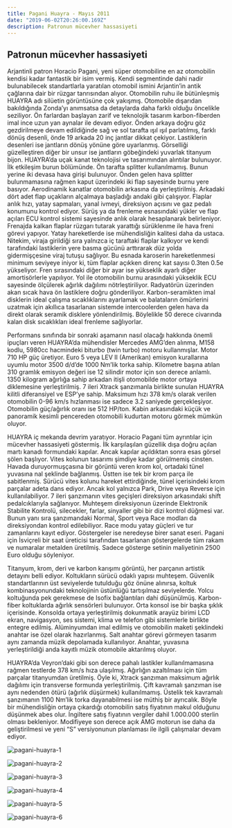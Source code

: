 ```yaml
---
title: Pagani Huayra - Mayıs 2011
date: "2019-06-02T20:26:00.169Z"
description: Patronun mücevher hassasiyeti
---
```


## Patronun mücevher hassasiyeti

Arjantinli patron Horacio Pagani, yeni süper otomobiline en az otomobilin kendisi kadar fantastik bir isim vermiş. Kendi segmentinde dahi nadir bulunabilecek standartlarla yaratılan otomobil ismini Arjantin’in antik çağlarına dair bir rüzgar tanrısından alıyor. Otomobilin ruhu ile bütünleşmiş HUAYRA adı silüetin görüntüsüne çok yakışmış. Otomobile dışarıdan bakıldığında Zonda’yı anımsatsa da detaylarda daha farklı olduğu öncelikle seziliyor. Ön farlardan başlayan zarif ve teknolojik tasarım karbon-fiberden imal ince uzun yan aynalar ile devam ediyor. Önden arkaya doğru göz gezdirilmeye devam edildiğinde sağ ve sol tarafta ışıl ışıl parlatılmış, farklı dönüş desenli, önde 19 arkada 20 inç jantlar dikkat çekiyor. Lastiklerin desenleri ise jantların dönüş yönüne göre uyarlanmış. Görselliği güzelleştiren diğer bir unsur ise jantların göbeğindeki yuvarlak titanyum bijon. HUAYRA’da uçak kanat teknolojisi ve tasarımından alıntılar bulunuyor. İlk etkileşim burun bölümünde. Ön tarafta splitter kullanılmamış. Bunun yerine iki devasa hava girişi bulunuyor. Önden gelen hava splitter bulunmamasına rağmen kaput üzerindeki iki flap sayesinde burnu yere basıyor. Aerodinamik kanatlar otomobilin arkasına da yerleştirilmiş. Arkadaki dört adet flap uçakların alçalmaya başladığı andaki gibi çalışıyor. Flaplar anlık hızı, yatay sapmaları, yanal ivmeyi, direksiyon açısını ve gaz pedalı konumunu kontrol ediyor. Sürüş ya da frenleme esnasındaki yükler ve flap açıları ECU kontrol sistemi sayesinde anlık olarak hesaplanarak belirleniyor. Frenajda kalkan flaplar rüzgarı tutarak yarattığı sürüklenme ile hava freni görevi yapıyor. Yatay hareketlerde ise mühendisliğin kalitesi daha da ustaca. Nitekim, viraja girildiği sıra yalnızca iç taraftaki flaplar kalkıyor ve kendi tarafındaki lastiklerin yere basma gücünü arttırarak düz yolda gidermişçesine viraj tutuşu sağlıyor. Bu esnada karoserin hareketlenmesi minimum seviyeye iniyor ki, tüm flaplar açıkken direnç kat sayısı 0.3ten 0.5e yükseliyor. Fren sırasındaki diğer bir ayar ise yükseklik ayarlı diğer amortisörlerle yapılıyor. Yol ile otomobilin burnu arasındaki yükseklik ECU sayesinde ölçülerek ağırlık dağılımı nötrleştiriliyor. Radyatörün üzerinden akan sıcak hava ön lastiklere doğru gönderiliyor. Karbon-seramikten imal disklerin ideal çalışma sıcaklıklarını ayarlamak ve balataların ömürlerini uzatmak için akıllıca tasarlanan sistemde intercoolerden gelen hava da direkt olarak seramik disklere yönlendirilmiş. Böylelikle 50 derece civarında kalan disk sıcaklıkları ideal frenleme sağlıyorlar.

Performans sınıfında bir sonraki aşamanın nasıl olacağı hakkında önemli ipuçları veren HUAYRA’da mühendisler Mercedes AMG’den alınma, M158 kodlu, 5980cc hacmindeki biturbo (twin turbo) motoru kullanmışlar. Motor 710 HP güç üretiyor. Euro 5 veya LEV II (Amerikan) emisyon kurallarına uyumlu motor 3500 d/d’de 1000 Nm’lik torka sahip. Kilometre başına atılan 310 gramlık emisyon değeri ise 12 silindir motor için son derece anlamlı. 1350 kilogram ağırlığa sahip arkadan itişli otomobilde motor ortaya diklemesine yerleştirilmiş. 7 ileri Xtrack şanzımanla birlikte sunulan HUAYRA kilitli diferansiyel ve ESP’ye sahip. Maksimum hızı 378 km/s olarak verilen otomobilin 0-96 km/s hızlanması ise sadece 3.2 saniyede gerçekleşiyor. Otomobilin güç/ağırlık oranı ise 512 HP/ton. Kabin arkasındaki küçük ve panoramik kesimli pencereden otomobili kudurtan motoru görmek mümkün oluyor.

HUAYRA iç mekanda devrim yaratıyor. Horacio Pagani tüm ayrıntılar için mücevher hassasiyeti göstermiş. İlk karşılaşılan güzellik dışa doğru açılan martı kanadı formundaki kapılar. Ancak kapılar açıldıktan sonra esas görsel şölen başlıyor. Vites kolunun tasarımı şimdiye kadar görülmemiş cinsten. Havada duruyormuşçasına bir görüntü veren krom kol, ortadaki tünel yuvasına nal şeklinde bağlanmış. Üstten ise tek bir krom parça ile sabitlenmiş. Sürücü vites kolunu hareket ettirdiğinde, tünel içerisindeki krom parçalar adeta dans ediyor. Ancak kol yalnızca Park, Drive veya Reverse için kullanılabiliyor. 7 ileri şanzımanın vites geçişleri direksiyon arkasındaki shift pedalcıklarıyla sağlanıyor. Muhteşem direksiyonun üzerinde Elektronik Stabilite Kontrolü, silecekler, farlar, sinyaller gibi bir dizi kontrol düğmesi var. Bunun yanı sıra şanzımandaki Normal, Sport veya Race modları da direksiyondan kontrol edilebiliyor. Race modu yatay güçleri ve tur zamanlarını kayıt ediyor. Göstergeler ise neredeyse birer sanat eseri. Pagani için İsviçreli bir saat üreticisi tarafından tasarlanan göstergelerde tüm rakam ve numaralar metalden üretilmiş. Sadece gösterge setinin maliyetinin 2500 Euro olduğu söyleniyor.

Titanyum, krom, deri ve karbon karışımı görüntü, her parçanın artistik detayını belli ediyor. Koltukların sürücü odaklı yapısı muhteşem. Güvenlik standartlarının üst seviyelerde tutulduğu göz önüne alınırsa, koltuk kombinasyonundaki teknolojinin üstünlüğü tartışılmaz seviyelerde. Yolcu koltuğunda pek gerekmese de Isofix bağlantıları dahi düşünülmüş. Karbon-fiber koltuklarda ağırlık sensörleri bulunuyor. Orta konsol ise bir başka şıklık içerisinde. Konsolda ortaya yerleştirilmiş dokunmatik arayüz birimi LCD ekran, navigasyon, ses sistemi, klima ve telefon gibi sistemlerle birlikte entegre edilmiş. Alüminyumdan imal edilmiş ve otomobilin maketi şeklindeki anahtar ise özel olarak hazırlanmış. Salt anahtar görevi görmeyen tasarım aynı zamanda müzik depolamada kullanılıyor. Anahtar, yuvasına yerleştirildiği anda kayıtlı müzik otomobile aktarılmış oluyor.

HUAYRA’da Veyron’daki gibi son derece pahalı lastikler kullanılmamasına rağmen testlerde 378 km/s hıza ulaşılmış. Ağırlığın azaltılması için tüm parçalar titanyumdan üretilmiş. Öyle ki, Xtrack şanzıman maksimum ağırlık dağılımı için transverse formunda yerleştirilmiş. Çift kavramalı şanzıman ise aynı nedenden ötürü (ağırlık düşürmek) kullanılmamış. Üstelik tek kavramalı şanzımanın 1100 Nm’lik torka dayanabilmesi ise müthiş bir ayrıcalık. Böyle bir mühendisliğin ortaya çıkardığı otomobilin satış fiyatının makul olduğunu düşünmek abes olur. İngiltere satış fiyatının vergiler dahil 1.000.000 sterlin olması bekleniyor. Modifiyeye son derece açık AMG motorun ise daha da geliştirilmesi ve yeni “S” versiyonunun planlaması ile ilgili çalışmalar devam ediyor.


![pagani-huayra-1](./pagani-huayra-1.jpg)

![pagani-huayra-2](./pagani-huayra-2.jpg)

![pagani-huayra-3](./pagani-huayra-3.jpg)

![pagani-huayra-4](./pagani-huayra-4.jpg)

![pagani-huayra-5](./pagani-huayra-5.jpg)

![pagani-huayra-6](./pagani-huayra-6.jpg)